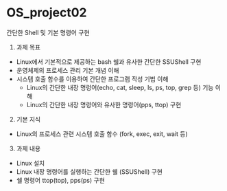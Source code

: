 # OS_project02
간단한 Shell 및 기본 명령어 구현

1. 과제 목표
  - Linux에서 기본적으로 제공하는 bash 쉘과 유사한 간단한 SSUShell 구현
  - 운영체제의 프로세스 관리 기본 개념 이해
  - 시스템 호출 함수를 이용하여 간단한 프로그램 작성 기법 이해
    * Linux의 간단한 내장 명렁어(echo, cat, sleep, ls, ps, top, grep 등) 기능 이해
    * Linux의 간단한 내장 명령어와 유사한 명령어(pps, ttop) 구현

2. 기본 지식
  - Linux의 프로세스 관련 시스템 호출 함수 (fork, exec, exit, wait 등)

3. 과제 내용
  - Linux 설치
  - Linux 내장 명령어를 실행하는 간단한 쉘 (SSUShell) 구현
  - 쉘 명령어 ttop(top), pps(ps) 구현
